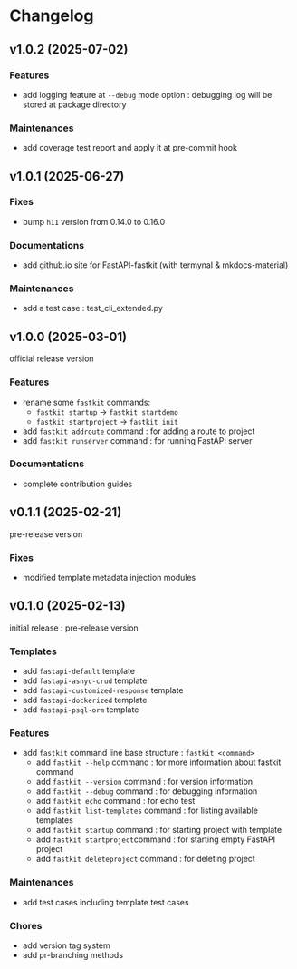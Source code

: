 # Changelog

## v1.0.2 (2025-07-02)

### Features

- add logging feature at `--debug` mode option : debugging log will be stored at package directory

### Maintenances

- add coverage test report and apply it at pre-commit hook

## v1.0.1 (2025-06-27)

### Fixes

- bump `h11` version from 0.14.0 to 0.16.0

### Documentations

- add github.io site for FastAPI-fastkit (with termynal & mkdocs-material)

### Maintenances

- add a test case : test_cli_extended.py

## v1.0.0 (2025-03-01)

official release version

### Features

- rename some `fastkit` commands:
  - `fastkit startup` -> `fastkit startdemo`
  - `fastkit startproject` -> `fastkit init`
- add `fastkit addroute` command : for adding a route to project
- add `fastkit runserver` command : for running FastAPI server

### Documentations

- complete contribution guides

## v0.1.1 (2025-02-21)

pre-release version

### Fixes

- modified template metadata injection modules

## v0.1.0 (2025-02-13)

initial release : pre-release version

### Templates

- add `fastapi-default` template
- add `fastapi-asnyc-crud` template
- add `fastapi-customized-response` template
- add `fastapi-dockerized` template
- add `fastapi-psql-orm` template

### Features

- add `fastkit` command line base structure : `fastkit <command>`
  - add `fastkit --help` command : for more information about fastkit command
  - add `fastkit --version` command : for version information
  - add `fastkit --debug` command : for debugging information
  - add `fastkit echo` command : for echo test
  - add `fastkit list-templates` command : for listing available templates
  - add `fastkit startup` command : for starting project with template
  - add `fastkit startproject`command : for starting empty FastAPI project
  - add `fastkit deleteproject` command : for deleting project

### Maintenances

- add test cases including template test cases

### Chores

- add version tag system
- add pr-branching methods
